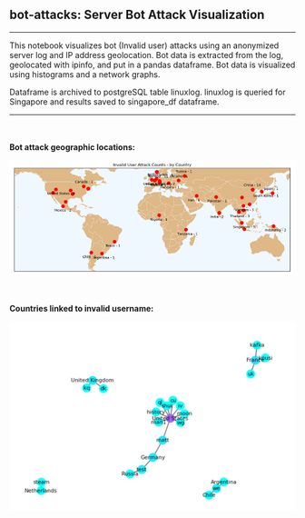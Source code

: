 ## bot-attacks: Server Bot Attack Visualization

***
This notebook visualizes bot (Invalid user) attacks using an anonymized server log and IP address geolocation.  Bot
data is extracted from the log, geolocated with ipinfo, and put in a pandas dataframe.  Bot data is visualized
using histograms and a network graphs.  

Dataframe is archived to postgreSQL table linuxlog.  linuxlog is queried for Singapore and results saved to
singapore_df dataframe.
***
<br/><br/>
**Bot attack geographic locations:**
    
![Alt text](images/world_map.PNG)

<br/><br/>
**Countries linked to invalid username:**
    
![Alt text](images/country_user_graph.PNG)
